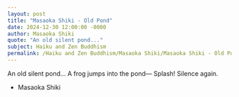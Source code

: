 ```yaml
---
layout: post
title: "Masaoka Shiki - Old Pond"
date: 2024-12-30 12:00:00 -0000
author: Masaoka Shiki
quote: "An old silent pond..."
subject: Haiku and Zen Buddhism
permalink: /Haiku and Zen Buddhism/Masaoka Shiki/Masaoka Shiki - Old Pond
---
```


An old silent pond...
A frog jumps into the pond—
Splash! Silence again.

- Masaoka Shiki
